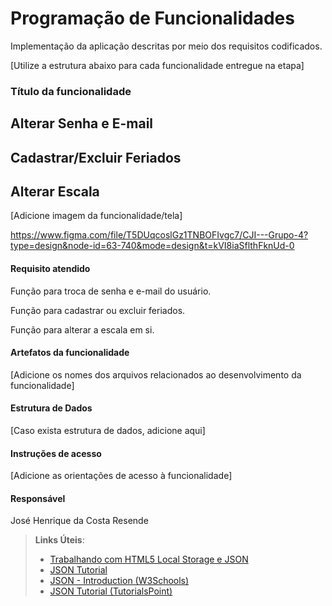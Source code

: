 # Programação de Funcionalidades

Implementação da aplicação descritas por meio dos requisitos codificados. 

[Utilize a estrutura abaixo para cada funcionalidade entregue na etapa]

### Título da funcionalidade

## Alterar Senha e E-mail

## Cadastrar/Excluir Feriados

## Alterar Escala

[Adicione imagem da funcionalidade/tela]


https://www.figma.com/file/T5DUqcoslGz1TNBOFIvgc7/CJI---Grupo-4?type=design&node-id=63-740&mode=design&t=kVI8iaSflthFknUd-0

#### Requisito atendido

Função para troca de senha e e-mail do usuário.

Função para cadastrar ou excluir feriados.

Função para alterar a escala em si.


#### Artefatos da funcionalidade

[Adicione os nomes dos arquivos relacionados ao desenvolvimento da funcionalidade]


#### Estrutura de Dados

[Caso exista estrutura de dados, adicione aqui]


#### Instruções de acesso

[Adicione as orientações de acesso à funcionalidade]


#### Responsável

José Henrique da Costa Resende




> **Links Úteis**:
> - [Trabalhando com HTML5 Local Storage e JSON](https://www.devmedia.com.br/trabalhando-com-html5-local-storage-e-json/29045)
> - [JSON Tutorial](https://www.w3resource.com/JSON)
> - [JSON - Introduction (W3Schools)](https://www.w3schools.com/js/js_json_intro.asp)
> - [JSON Tutorial (TutorialsPoint)](https://www.tutorialspoint.com/json/index.htm)

